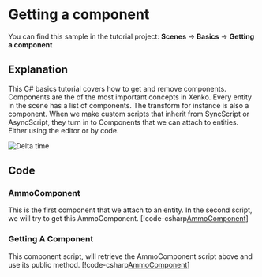 # Getting a component
You can find this sample in the tutorial project: **Scenes** -> **Basics** -> **Getting a component** 

## Explanation
This C# basics tutorial covers how to get and remove components. Components are the of the most important concepts in Xenko. Every entity in the scene has a list of components. The transform for instance is also a component. When we make custom scripts that inherit from SyncScript or AsyncScript, they turn in to Components that we can attach to entities. Either using the editor or by code.

![Delta time](media/getting-a-component.png)

## Code
### AmmoComponent
This is the first component that we attach to an entity. In the second script, we will try to get this AmmoComponent.
[!code-csharp[AmmoComponent](..\..\..\Tutorials\Tutorials\Basics\AmmoComponent.cs)]

### Getting A Component
This component script, will retrieve the AmmoComponent script above and use its public method.
[!code-csharp[AmmoComponent](..\..\..\Tutorials\Tutorials\Basics\GettingAComponent.cs)]
